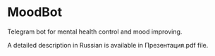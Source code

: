 # MoodBot
Telegram bot for mental health control and mood improving.

A detailed description in Russian is available in Презентация.pdf file.